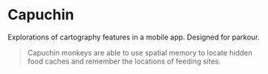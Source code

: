 # Capuchin

Explorations of cartography features in a mobile app. Designed for parkour.

> Capuchin monkeys are able to use spatial memory to locate hidden food caches
> and remember the locations of feeding sites.
